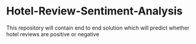 # Hotel-Review-Sentiment-Analysis
This repository will contain end to end solution which will predict whether hotel reviews are positive or negative
